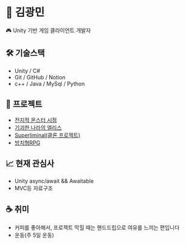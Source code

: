 # 👋 김광민
🎮 Unity 기반 게임 클라이언트 개발자

## 🛠 기술스택
- Unity / C#
- Git / GitHub / Notion
- c++ / Java / MySql / Python 

## 📂 프로젝트
- [전지적 몬스터 시점](https://github.com/WingRider2/CodeLike)
- [기괴한 나라의 엘리스](https://github.com/WingRider2/WonderLand_Clone)
- [Superliminal(클론 프로젝트)](https://github.com/WingRider2/SpartaDungeon)
- [방치형RPG](https://github.com/WingRider2/Unity_Hard)
## 📈 현재 관심사
- Unity async/await && Awaitable
- MVC등 자료구조

## ☕ 취미
- 커피를 좋아해서, 프로젝트 막힐 때는 핸드드립으로 여유를 느끼는 편입니다
- 운동(주 5일 운동)


